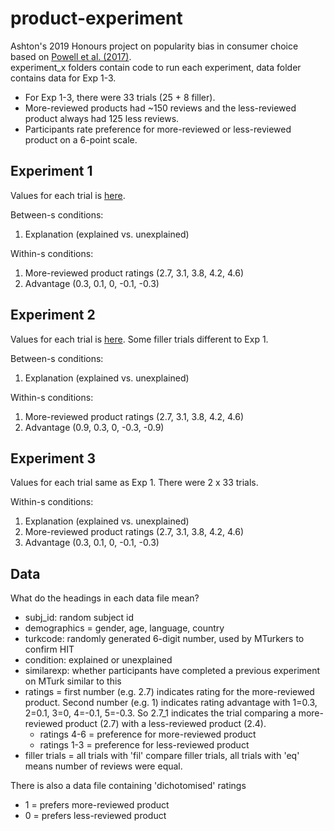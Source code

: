 # product-experiment
Ashton's 2019 Honours project on popularity bias in consumer choice based on [Powell et al. (2017)](../powell_paper.pdf).  
experiment_x folders contain code to run each experiment, data folder contains data for Exp 1-3. 
* For Exp 1-3, there were 33 trials (25 + 8 filler). 
* More-reviewed products had ~150 reviews and the less-reviewed product always had 125 less reviews.
* Participants rate preference for more-reviewed or less-reviewed product on a 6-point scale. 

## Experiment 1
Values for each trial is [here](../experiment_2/values/product_values_maindata_experiment1.csv).  

Between-s conditions:  
1. Explanation (explained vs. unexplained)  

Within-s conditions:  
1. More-reviewed product ratings (2.7, 3.1, 3.8, 4.2, 4.6)
2. Advantage (0.3, 0.1, 0, -0.1, -0.3) 

## Experiment 2
Values for each trial is [here](../experiment_2/values/product_values_experiment2.csv). Some filler trials different to Exp 1. 

Between-s conditions:  
1. Explanation (explained vs. unexplained)  

Within-s conditions:  
1. More-reviewed product ratings (2.7, 3.1, 3.8, 4.2, 4.6)
2. Advantage (0.9, 0.3, 0, -0.3, -0.9)

## Experiment 3
Values for each trial same as Exp 1. There were 2 x 33 trials. 

Within-s conditions:
1. Explanation (explained vs. unexplained) 
2. More-reviewed product ratings (2.7, 3.1, 3.8, 4.2, 4.6)
3. Advantage (0.3, 0.1, 0, -0.1, -0.3)

## Data
What do the headings in each data file mean? 
* subj_id: random subject id 
* demographics = gender, age, language, country
* turkcode: randomly generated 6-digit number, used by MTurkers to confirm HIT
* condition: explained or unexplained
* similarexp: whether participants have completed a previous experiment on MTurk similar to this 
* ratings = first number (e.g. 2.7) indicates rating for the more-reviewed product. Second number (e.g. 1) indicates rating advantage with 1=0.3, 2=0.1, 3=0, 4=-0.1, 5=-0.3. So 2.7_1 indicates the trial comparing a more-reviewed product (2.7) with a less-reviewed product (2.4). 
  - ratings 4-6 = preference for more-reviewed product
  - ratings 1-3 = preference for less-reviewed product
* filler trials = all trials with 'fil' compare filler trials, all trials with 'eq' means number of reviews were equal.  

There is also a data file containing 'dichotomised' ratings
 - 1 = prefers more-reviewed product
 - 0 = prefers less-reviewed product
